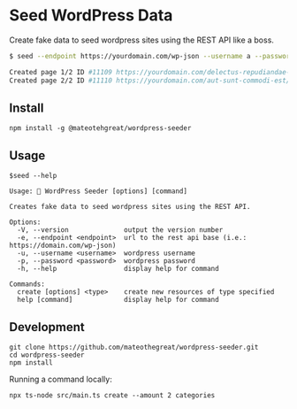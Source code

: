 # Seed WordPress Data

Create fake data to seed wordpress sites using the REST API like a boss.

```sh
$ seed --endpoint https://yourdomain.com/wp-json --username a --password b create --amount 2 pages

Created page 1/2 ID #11109 https://yourdomain.com/delectus-repudiandae-in-animi/
Created page 2/2 ID #11110 https://yourdomain.com/aut-sunt-commodi-est/
```

## Install

```shell
npm install -g @mateotehgreat/wordpress-seeder
```

## Usage

```shell
$seed --help

Usage: 🚀 WordPress Seeder [options] [command]

Creates fake data to seed wordpress sites using the REST API.

Options:
  -V, --version              output the version number
  -e, --endpoint <endpoint>  url to the rest api base (i.e.: https://domain.com/wp-json)
  -u, --username <username>  wordpress username
  -p, --password <password>  wordpress password
  -h, --help                 display help for command

Commands:
  create [options] <type>    create new resources of type specified
  help [command]             display help for command
```

## Development

```shell
git clone https://github.com/mateothegreat/wordpress-seeder.git
cd wordpress-seeder
npm install
```

Running a command locally:

```shell
npx ts-node src/main.ts create --amount 2 categories
```
